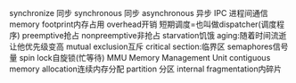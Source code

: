 synchronize 同步
synchronous 同步
asynchronous 异步
IPC 进程间通信
memory footprint内存占用
overhead开销
短期调度=也叫做dispatcher(调度程序)
preemptive抢占
nonpreemptive非抢占
starvation饥饿
aging:随着时间流逝让他优先级变高
mutual exclusion互斥
critical section:临界区
semaphores信号量
spin lock自旋锁(忙等待)
MMU Memory Management Unit
contiguous memory allocation连续内存分配
partition 分区
internal fragmentation内碎片